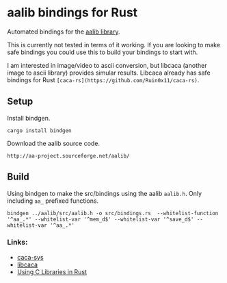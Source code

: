 # aalib bindings for Rust

Automated bindings for the [aalib library](http://aa-project.sourceforge.net/aalib/).

This is currently not tested in terms of it working. If you are looking to make safe bindings you could use this to build your bindings to start with.

I am interested in image/video to ascii conversion, but libcaca (another image to ascii library) provides simular results. Libcaca already has safe bindings for Rust `[caca-rs](https://github.com/Ruin0x11/caca-rs)`.

## Setup

Install bindgen.

```sh-script
cargo install bindgen
```

Download the aalib source code.

```
http://aa-project.sourceforge.net/aalib/
```

## Build

Using bindgen to make the src/bindings using the aalib `aalib.h`. Only including `aa_` prefixed functions.

```sh-script
bindgen ../aalib/src/aalib.h -o src/bindings.rs  --whitelist-function '^aa_.*' --whitelist-var '^mem_d$' --whitelist-var '^save_d$' --whitelist-var '^aa_.*'
```

### Links:

- [caca-sys](https://github.com/Ruin0x11/caca-sys/)
- [libcaca](http://caca.zoy.org/wiki/libcaca)
- [Using C Libraries in Rust](https://medium.com/dwelo-r-d/using-c-libraries-in-rust-13961948c72a)
